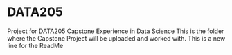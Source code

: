# DATA205
Project for DATA205 Capstone Experience in Data Science
This is the folder where the Capstone Project will be uploaded and worked with.
This is a new line for the ReadMe